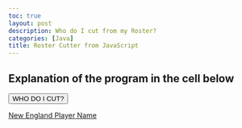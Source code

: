 ```yaml
---
toc: true
layout: post
description: Who do I cut from my Roster?
categories: [Java]
title: Roster Cutter from JavaScript
---
```


## Explanation of the program in the cell below

<button name="cut" onclick="randomSelect()">WHO DO I CUT?</button>

<a id="ROSTER CUT" href="#">New England Player Name</a>

<script>
const playerRoster = ["https://www.patriots.com/team/players-roster/"]
const playerNameList = ["Mac Jones", "Kendrick Bourne", "Jonnu Smith", "Hunter Henry", "Matthew Judon", "Deatrich Wise Jr.", "Nick Folk", "DeVante Parker", "Damien Harris", "Rhamondre Stevenson"]
function randomSelect() {
    var index=Math.floor(Math.random() *playerRoster.length)
    document.getElementById("Roster Cut").innerHTML = playerNameList[index]
    document.getElementById("Roster Cut").href = playerRoster[index]
}
</script>